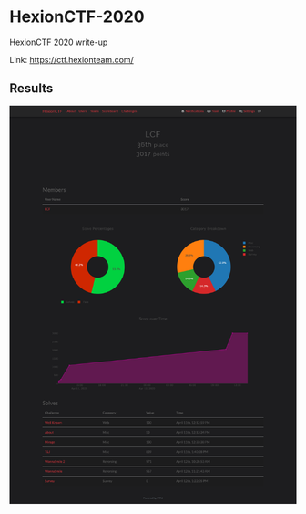 # HexionCTF-2020

HexionCTF 2020 write-up

Link: https://ctf.hexionteam.com/

## Results
![results.png](results.png)

